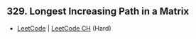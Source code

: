 ## 329. Longest Increasing Path in a Matrix

-  [LeetCode](https://leetcode.com/problems/longest-increasing-path-in-a-matrix/) | [LeetCode CH](https://leetcode.cn/problems/longest-increasing-path-in-a-matrix/) (Hard)
